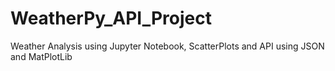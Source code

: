 # WeatherPy_API_Project
Weather Analysis using Jupyter Notebook, ScatterPlots and API using JSON and MatPlotLib
